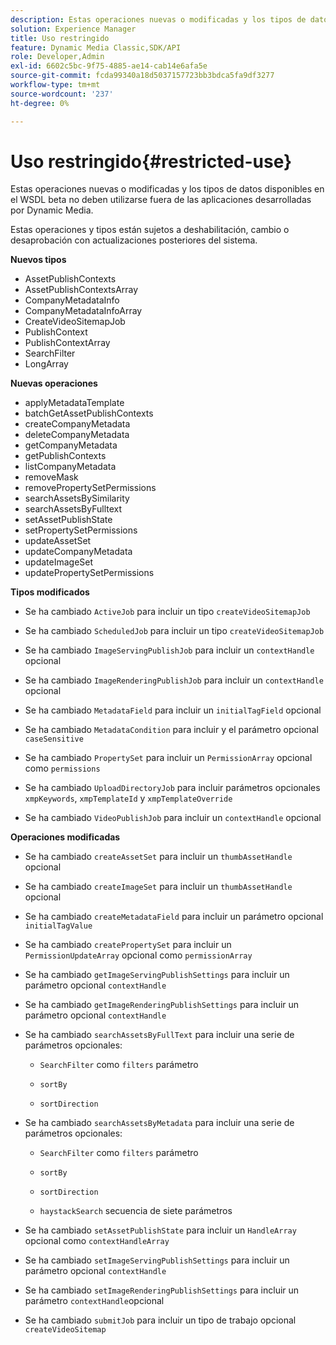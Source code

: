 ```yaml
---
description: Estas operaciones nuevas o modificadas y los tipos de datos disponibles en el WSDL beta no deben utilizarse fuera de las aplicaciones desarrolladas por Dynamic Media.
solution: Experience Manager
title: Uso restringido
feature: Dynamic Media Classic,SDK/API
role: Developer,Admin
exl-id: 6602c5bc-9f75-4885-ae14-cab14e6afa5e
source-git-commit: fcda99340a18d5037157723bb3bdca5fa9df3277
workflow-type: tm+mt
source-wordcount: '237'
ht-degree: 0%

---
```


# Uso restringido{#restricted-use}

Estas operaciones nuevas o modificadas y los tipos de datos disponibles en el WSDL beta no deben utilizarse fuera de las aplicaciones desarrolladas por Dynamic Media.

Estas operaciones y tipos están sujetos a deshabilitación, cambio o desaprobación con actualizaciones posteriores del sistema.

**Nuevos tipos**

* AssetPublishContexts
* AssetPublishContextsArray
* CompanyMetadataInfo
* CompanyMetadataInfoArray
* CreateVideoSitemapJob
* PublishContext
* PublishContextArray
* SearchFilter
* LongArray

**Nuevas operaciones**

* applyMetadataTemplate
* batchGetAssetPublishContexts
* createCompanyMetadata
* deleteCompanyMetadata
* getCompanyMetadata
* getPublishContexts
* listCompanyMetadata
* removeMask
* removePropertySetPermissions
* searchAssetsBySimilarity
* searchAssetsByFulltext
* setAssetPublishState
* setPropertySetPermissions
* updateAssetSet
* updateCompanyMetadata
* updateImageSet
* updatePropertySetPermissions

**Tipos modificados**

* Se ha cambiado `ActiveJob` para incluir un tipo `createVideoSitemapJob`

* Se ha cambiado `ScheduledJob` para incluir un tipo `createVideoSitemapJob`

* Se ha cambiado `ImageServingPublishJob` para incluir un `contextHandle` opcional

* Se ha cambiado `ImageRenderingPublishJob` para incluir un `contextHandle` opcional

* Se ha cambiado `MetadataField` para incluir un `initialTagField` opcional

* Se ha cambiado `MetadataCondition` para incluir y el parámetro opcional `caseSensitive`

* Se ha cambiado `PropertySet` para incluir un `PermissionArray` opcional como `permissions`

* Se ha cambiado `UploadDirectoryJob` para incluir parámetros opcionales `xmpKeywords`, `xmpTemplateId` y `xmpTemplateOverride`

* Se ha cambiado `VideoPublishJob` para incluir un `contextHandle` opcional

**Operaciones modificadas**

* Se ha cambiado `createAssetSet` para incluir un `thumbAssetHandle` opcional

* Se ha cambiado `createImageSet` para incluir un `thumbAssetHandle` opcional

* Se ha cambiado `createMetadataField` para incluir un parámetro opcional `initialTagValue`

* Se ha cambiado `createPropertySet` para incluir un `PermissionUpdateArray` opcional como `permissionArray`

* Se ha cambiado `getImageServingPublishSettings` para incluir un parámetro opcional `contextHandle`

* Se ha cambiado `getImageRenderingPublishSettings` para incluir un parámetro opcional `contextHandle`

* Se ha cambiado `searchAssetsByFullText` para incluir una serie de parámetros opcionales:

   * `SearchFilter` como  `filters` parámetro

   * `sortBy`
   * `sortDirection`

* Se ha cambiado `searchAssetsByMetadata` para incluir una serie de parámetros opcionales:

   * `SearchFilter` como  `filters` parámetro

   * `sortBy`
   * `sortDirection`
   * `haystackSearch` secuencia de siete parámetros

* Se ha cambiado `setAssetPublishState` para incluir un `HandleArray` opcional como `contextHandleArray`

* Se ha cambiado `setImageServingPublishSettings` para incluir un parámetro opcional `contextHandle`

* Se ha cambiado `setImageRenderingPublishSettings` para incluir un parámetro `contextHandle`opcional

* Se ha cambiado `submitJob` para incluir un tipo de trabajo opcional `createVideoSitemap`
